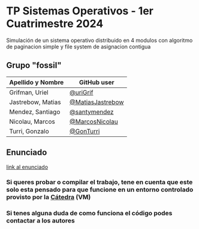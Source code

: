 # TP Sistemas Operativos - 1er Cuatrimestre 2024

Simulación de un sistema operativo distribuido en 4 modulos con algoritmo de paginacion simple y file system de asignacion contigua

## Grupo "fossil"

| Apellido y Nombre | GitHub user |
|-------------------|-------------|
| Grifman, Uriel | [@uriGrif](https://github.com/uriGrif) |
| Jastrebow, Matias  | [@MatiasJastrebow](https://github.com/MatiasJastrebow) |
| Mendez, Santiago   | [@santymendez](https://github.com/santymendez) |
| Nicolau, Marcos  | [@MarcosNicolau](https://github.com/MarcosNicolau) | 
| Turri, Gonzalo  | [@GonTurri](https://github.com/GonTurri) | 

## Enunciado

[link al enunciado](https://docs.google.com/document/d/1-AqFTroovEMcA1BfC2rriB5jsLE6SUa4mbcAox1rPec/edit)

### Si queres probar o compilar el trabajo, tene en cuenta que este solo esta pensado para que funcione en un entorno controlado provisto por la [Cátedra](https://docs.utnso.com.ar/recursos/vms) (VM)
### Si tenes alguna duda de como funciona el código podes contactar a los autores
